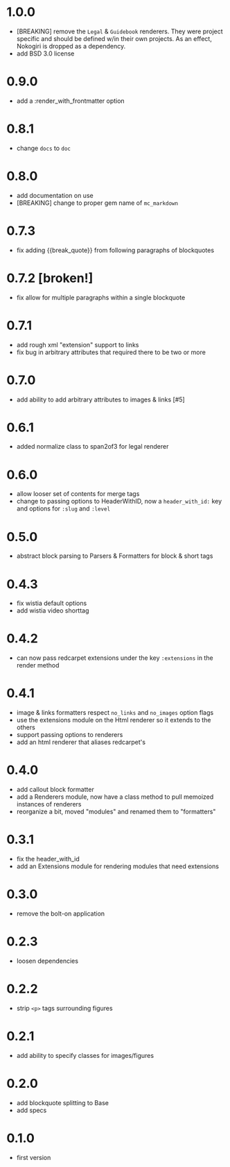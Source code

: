 # 1.0.0
- [BREAKING] remove the `Legal` & `Guidebook` renderers. They were project specific and should be defined w/in their own projects. As an effect, Nokogiri is dropped as a dependency.
- add BSD 3.0 license

# 0.9.0
- add a :render_with_frontmatter option

# 0.8.1
- change `docs` to `doc`

# 0.8.0
- add documentation on use
- [BREAKING] change to proper gem name of `mc_markdown`

# 0.7.3
- fix adding {{break_quote}} from following paragraphs of blockquotes

# 0.7.2 [broken!]
- fix allow for multiple paragraphs within a single blockquote

# 0.7.1
- add rough xml "extension" support to links
- fix bug in arbitrary attributes that required there to be two or more

# 0.7.0
- add ability to add arbitrary attributes to images & links [#5]

# 0.6.1
- added normalize class to span2of3 for legal renderer

# 0.6.0
- allow looser set of contents for merge tags
- change to passing options to HeaderWithID, now a `header_with_id:` key and options for `:slug` and `:level`

# 0.5.0
- abstract block parsing to Parsers & Formatters for block & short tags

# 0.4.3
- fix wistia default options
- add wistia video shorttag

# 0.4.2
- can now pass redcarpet extensions under the key `:extensions` in the render method

# 0.4.1
- image & links formatters respect `no_links` and `no_images` option flags
- use the extensions module on the Html renderer so it extends to the others
- support passing options to renderers
- add an html renderer that aliases redcarpet's

# 0.4.0
- add callout block formatter
- add a Renderers module, now have a class method to pull memoized instances of renderers
- reorganize a bit, moved "modules" and renamed them to "formatters"

# 0.3.1
- fix the header_with_id
- add an Extensions module for rendering modules that need extensions

# 0.3.0
- remove the bolt-on application

# 0.2.3
- loosen dependencies

# 0.2.2
- strip `<p>` tags surrounding figures

# 0.2.1
- add ability to specify classes for images/figures

# 0.2.0
- add blockquote splitting to Base
- add specs

# 0.1.0
- first version
